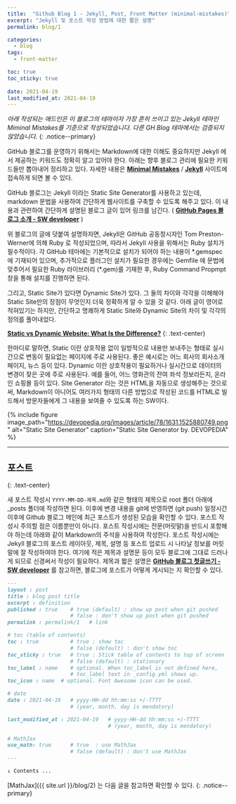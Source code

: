 ```yaml
---
title:  "Github Blog 1 - Jekyll, Post, Front Matter (minimal-mistakes)"
excerpt: "Jekyll 및 포스트 작성 방법에 대한 짧은 설명"
permalink: blog/1

categories:
  - blog
tags:
  - front-matter

toc: true
toc_sticky: true
 
date: 2021-04-19
last_modified_at: 2021-04-19
---
```


_아래 작성되는 애드인은 이 블로그의 테마이자 가장 흔히 쓰이고 있는 Jekyll 테마인 Miminal Mistakes를 기준으로 작성되었습니다. 다른 GH Blog 테마에서는 검증되지 않았습니다._
{: .notice--primary}  

GitHub 블로그를 운영하기 위해서는 Markdown에 대한 이해도 중요하지만 Jekyll 에서 제공하는 키워드도 정확히 알고 있어야 한다. 아래는 향후 블로그 관리에 필요한 키워드들만 뽑아내어 정리하고 있다. 자세한 내용은 [**Minimal Mistakes**](https://mmistakes.github.io/minimal-mistakes/) / [**Jekyll**](https://jekyllrb.com/) 사이트에 접속하게 되면 볼 수 있다.  

GitHub 블로그는 Jekyll 이라는 Static Site Generator를 사용하고 있는데, markdown 문법을 사용하여 간단하게 웹사이트를 구축할 수 있도록 해주고 있다. 이 내용과 관련하여 간단하게 설명된 블로그 글이 있어 링크를 남긴다. ( [**GitHub Pages 블로그 소개 - SW developer**](https://devinlife.com/howto%20github%20pages/github-blog-intro/) )

위 블로그의 글에 덧붙여 설명하자면, Jekyll은 GitHub 공동창시자인 Tom Preston-Werner에 의해 Ruby 로 작성되었으며, 따라서 Jekyll 사용을 위해서는 Ruby 설치가 필수적이다. 각 GitHub 테마에는 기본적으로 설치가 되어야 하는 내용이 \*.gemspec 에 기재되어 있으며, 추가적으로 플러그인 설치가 필요한 경우에는 Gemfile 에 문법에 맞추어서 필요한 Ruby 라이브러리 (\*.gem)를 기재한 후, Ruby Command Propmpt 창을 통해 설치를 진행하면 된다.  

그리고, Static Site가 있다면 Dynamic Site가 있다. 그 둘의 차이와 각각을 이해해야 Static Site만의 장점이 무엇인지 더욱 정확하게 알 수 있을 것 같다. 아래 글이 영어로 적혀있기는 하지만, 간단하고 명쾌하게 Static Site와 Dynamic Site의 차이 및 각각의 정의를 풀어내었다.  

[**Static vs Dynamic Website: What Is the Difference?**](https://wpamelia.com/static-vs-dynamic-website/#:~:text=Static%20websites%20are%20ones%20that,databases%20in%20addition%20to%20HTML.)
{: .text-center}  

한마디로 말하면, Static 이란 상호작용 없이 일방적으로 내용만 보내주는 형태로 실시간으로 변동이 필요없는 페이지에 주로 사용된다. 좋은 예시로는 어느 회사의 회사소개 페이지, 뉴스 등이 있다. Dynamic 이란 상호작용이 필요하거나 실시간으로 데이터의 변경이 잦은 곳에 주로 사용된다. 예를 들어, 어느 영화관의 잔여 좌석 정보라든지, 온라인 쇼핑몰 등이 있다. Site Generator 라는 것은 HTML을 자동으로 생성해주는 것으로써, Markdown이 아니어도 여러가지 형태의 다른 방법으로 작성된 코드를 HTML로 빌드해서 방문자들에게 그 내용을 보여줄 수 있도록 하는 SW이다. 

{% include figure image_path="https://devopedia.org/images/article/78/1631.1525880749.png" alt="Static Site Generator" caption="Static Site Generator by. DEVOPEDIA" %}  

---

## **포스트**
{: .text-center}  

새 포스트 작성시 `YYYY-MM-DD-제목.md`와 같은 형태의 제목으로 root 폴더 아래에 _posts 폴더에 작성하면 된다. 이후에 변경 내용을 git에 반영하면 (git push) 일정시간 이후에 Github 블로그 메인에 최근 포스트가 생성된 모습을 확인할 수 있다. 포스트 작성시 주의할 점은 이름뿐만이 아니다. 포스트 작성시에는 전문(머릿말)을 반드시 포함해야 하는데 아래와 같이 Markdown의 주석을 사용하여 작성한다. 포스트 작성시에는 Jekyll 블로그의 포스트 레이아웃, 제목, 설명 등 포스트 업로드 시 나타날 정보를 머릿말에 잘 작성하여야 한다. 여기에 적은 제목과 설명문 등이 모두 블로그에 그대로 드러나게 되므로 신경써서 작성이 필요하다. 제목과 짧은 설명은 [**GitHub 블로그 첫글쓰기 - SW developer**](https://devinlife.com/howto%20github%20pages/github-blog-intro/) 를 참고하면, 블로그에 포스트가 어떻게 게시되는 지 확인할 수 있다.  

```markdown
---
layout : post
title : blog post title
excerpt : definition
published : true    # true (default) : show up post when git pushed  
                    # false : don't show up post when git pushed  
permalink : permalink/1   # link

# toc (table of contents)
toc : true          # true : show toc 
                    # false (default) : don't show toc  
toc_sticky : true   # true : Stick table of contents to top of screen  
                    # false (default) : stationary  
toc_label : name    # optional. When toc_label is not defined here, 
                    # toc_label text in _config.yml shows up.
toc_icon : name  # optional. Font Awesome icon can be used.

# date
date : 2021-04-19   # yyyy-HH-dd hh:mm:ss +/-TTTT 
                    # (year, month, day is mendatory)

last_modified_at : 2021-04-19   # yyyy-HH-dd hh:mm:ss +/-TTTT 
                                # (year, month, day is mendatory)

# MathJax
use_math: true      # true  : use MathJax
                    # false (default) : don't use MathJax
---

↓ Contents ...
```

[MathJax]({{ site.url }}/blog/2) 는 다음 글을 참고하면 확인할 수 있다.
{: .notice--primary}